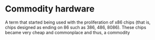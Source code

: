 # Commodity hardware
A term that started being used with the proliferation of x86 chips (that is, chips designed as ending on 86 such as 386, 486, 8086). These chips became very cheap and commonplace and thus, a commodity
